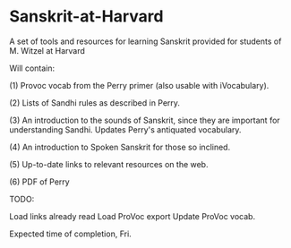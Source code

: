 Sanskrit-at-Harvard
===================

A set of tools and resources for learning Sanskrit provided for students of M. Witzel at Harvard 

Will contain:

  (1) Provoc vocab from the Perry primer (also usable with iVocabulary).

  (2) Lists of Sandhi rules as described in Perry.

  (3) An introduction to the sounds of Sanskrit, since they are important for understanding Sandhi. Updates Perry's antiquated vocabulary.

  (4) An introduction to Spoken Sanskrit for those so inclined.

  (5) Up-to-date links to relevant resources on the web. 

  (6) PDF of Perry


TODO:

  Load links already read
  Load ProVoc export
  Update ProVoc vocab.

Expected time of completion, Fri.
  